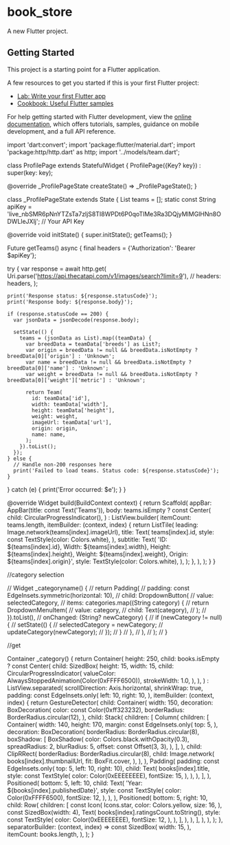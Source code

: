 # book_store

A new Flutter project.

## Getting Started

This project is a starting point for a Flutter application.

A few resources to get you started if this is your first Flutter project:

- [Lab: Write your first Flutter app](https://docs.flutter.dev/get-started/codelab)
- [Cookbook: Useful Flutter samples](https://docs.flutter.dev/cookbook)

For help getting started with Flutter development, view the
[online documentation](https://docs.flutter.dev/), which offers tutorials,
samples, guidance on mobile development, and a full API reference.



<!-- hint -->

import 'dart:convert';
import 'package:flutter/material.dart';
import 'package:http/http.dart' as http;
import '../models/team.dart';

class ProfilePage extends StatefulWidget {
  ProfilePage({Key? key}) : super(key: key);

  @override
  _ProfilePageState createState() => _ProfilePageState();
}

class _ProfilePageState extends State<ProfilePage> {
  List<Team> teams = [];
  static const String apiKey =
      'live_nbSMR6pNnYTZsTa7zljS8TI8WPDt6P0qoTlMe3Ra3DQjyMlMGIHNn8ODWLleJXlj'; // Your API Key

  @override
  void initState() {
    super.initState();
    getTeams();
  }

Future<void> getTeams() async {
  final headers = {'Authorization': 'Bearer $apiKey'};

  try {
    var response = await http.get(
      Uri.parse('https://api.thecatapi.com/v1/images/search?limit=9'),
      // headers: headers,
    );

    print('Response status: ${response.statusCode}');
    print('Response body: ${response.body}');

    if (response.statusCode == 200) {
      var jsonData = jsonDecode(response.body);

      setState(() {
        teams = (jsonData as List).map((teamData) {
          var breedData = teamData['breeds'] as List?;
          var origin = breedData != null && breedData.isNotEmpty ? breedData[0]['origin'] : 'Unknown';
          var name = breedData != null && breedData.isNotEmpty ? breedData[0]['name'] : 'Unknown';
          var weight = breedData != null && breedData.isNotEmpty ? breedData[0]['weight']['metric'] : 'Unknown';

          return Team(
            id: teamData['id'],
            width: teamData['width'],
            height: teamData['height'],
            weight: weight,
            imageUrl: teamData['url'],
            origin: origin,
            name: name,
          );
        }).toList();
      });
    } else {
      // Handle non-200 responses here
      print('Failed to load teams. Status code: ${response.statusCode}');
    }
  } catch (e) {
    print('Error occurred: $e');
  }
}


  @override
  Widget build(BuildContext context) {
    return Scaffold(
      appBar: AppBar(title: const Text('Teams')),
      body: teams.isEmpty
          ? const Center(
              child: CircularProgressIndicator(),
            )
          : ListView.builder(
              itemCount: teams.length,
              itemBuilder: (context, index) {
                return ListTile(
                  leading: Image.network(teams[index].imageUrl),
                  title: Text(
                    teams[index].id,
                    style: const TextStyle(color: Colors.white),
                  ),
                  subtitle: Text(
                    'ID: ${teams[index].id}, Width: ${teams[index].width}, Height: ${teams[index].height}, Weight: ${teams[index].weight}, Origin: ${teams[index].origin}',
                    style: TextStyle(color: Colors.white),
                  ),
                );
              },
            ),
    );
  }
}



//category selection




  // Widget _categoryname() {
  //   return Padding(
  //     padding: const EdgeInsets.symmetric(horizontal: 10),
  //     child: DropdownButton<String>(
  //       value: selectedCategory,
  //       items: categories.map((String category) {
  //         return DropdownMenuItem<String>(
  //           value: category,
  //           child: Text(category),
  //         );
  //       }).toList(),
  //       onChanged: (String? newCategory) {
  //         if (newCategory != null) {
  //           setState(() {
  //             selectedCategory = newCategory;
  //             updateCategory(newCategory);
  //           });
  //         }
  //       },
  //     ),
  //   );
  // }



  //get

  Container _category() {
    return Container(
      height: 250,
      child: books.isEmpty
          ? const Center(
              child: SizedBox(
                height: 15,
                width: 15,
                child: CircularProgressIndicator(
                  valueColor: AlwaysStoppedAnimation(Color(0xFFFF6500)),
                  strokeWidth: 1.0,
                ),
              ),
            )
          : ListView.separated(
              scrollDirection: Axis.horizontal,
              shrinkWrap: true,
              padding: const EdgeInsets.only(
                left: 10,
                right: 10,
              ),
              itemBuilder: (context, index) {
                return GestureDetector(
                  child: Container(
                    width: 150,
                    decoration: BoxDecoration(
                      color: const Color(0xff323232),
                      borderRadius: BorderRadius.circular(12),
                    ),
                    child: Stack(
                      children: [
                        Column(
                          children: [
                            Container(
                              width: 140,
                              height: 170,
                              margin: const EdgeInsets.only(
                                top: 5,
                              ),
                              decoration: BoxDecoration(
                                borderRadius: BorderRadius.circular(8),
                                boxShadow: [
                                  BoxShadow(
                                    color: Colors.black.withOpacity(0.3),
                                    spreadRadius: 2,
                                    blurRadius: 5,
                                    offset: const Offset(3, 3),
                                  ),
                                ],
                              ),
                              child: ClipRRect(
                                borderRadius: BorderRadius.circular(8),
                                child: Image.network(
                                  books[index].thumbnailUrl,
                                  fit: BoxFit.cover,
                                ),
                              ),
                            ),
                            Padding(
                              padding: const EdgeInsets.only(
                                  top: 5, left: 10, right: 10),
                              child: Text(
                                books[index].title,
                                style: const TextStyle(
                                  color: Color(0xEEEEEEEE),
                                  fontSize: 15,
                                ),
                              ),
                            ),
                          ],
                        ),
                         Positioned(
                          bottom: 5,
                          left: 10,
                          child: Text(
                            'Year: ${books[index].publishedDate}',
                            style: const TextStyle(
                              color: Color(0xFFFF6500),
                              fontSize: 12,
                            ),
                          ),
                        ),
                         Positioned(
                          bottom: 5,
                          right: 10,
                          child: Row(
                            children: [
                              const Icon(
                                Icons.star,
                                color: Colors.yellow,
                                size: 16,
                              ),
                              const SizedBox(width: 4),
                              Text(
                                books[index].ratingsCount.toString(),
                                style: const TextStyle(
                                  color: Color(0xEEEEEEEE),
                                  fontSize: 12,
                                ),
                              ),
                            ],
                          ),
                        ),
                      ],
                    ),
                  ),
                );
              },
              separatorBuilder: (context, index) => const SizedBox(
                width: 15,
              ),
              itemCount: books.length,
            ),
    );
  }